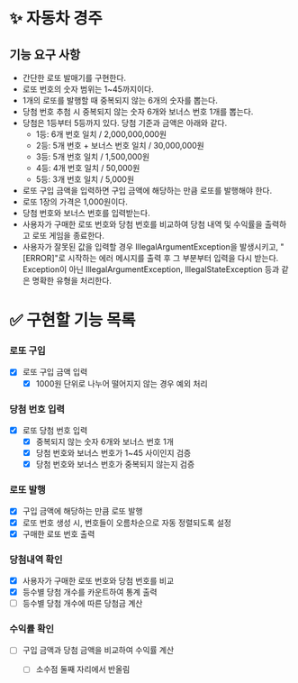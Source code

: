 # ✨ 자동차 경주
## 기능 요구 사항
- 간단한 로또 발매기를 구현한다.
- 로또 번호의 숫자 범위는 1~45까지이다.
- 1개의 로또를 발행할 때 중복되지 않는 6개의 숫자를 뽑는다.
- 당첨 번호 추첨 시 중복되지 않는 숫자 6개와 보너스 번호 1개를 뽑는다.
- 당첨은 1등부터 5등까지 있다. 당첨 기준과 금액은 아래와 같다.
  - 1등: 6개 번호 일치 / 2,000,000,000원
  - 2등: 5개 번호 + 보너스 번호 일치 / 30,000,000원
  - 3등: 5개 번호 일치 / 1,500,000원
  - 4등: 4개 번호 일치 / 50,000원
  - 5등: 3개 번호 일치 / 5,000원
- 로또 구입 금액을 입력하면 구입 금액에 해당하는 만큼 로또를 발행해야 한다.
- 로또 1장의 가격은 1,000원이다.
- 당첨 번호와 보너스 번호를 입력받는다.
- 사용자가 구매한 로또 번호와 당첨 번호를 비교하여 당첨 내역 및 수익률을 출력하고 로또 게임을 종료한다.
- 사용자가 잘못된 값을 입력할 경우 IllegalArgumentException을 발생시키고, "[ERROR]"로 시작하는 에러 메시지를 출력 후 그 부분부터 입력을 다시 받는다.
Exception이 아닌 IllegalArgumentException, IllegalStateException 등과 같은 명확한 유형을 처리한다.
# ✅ 구현할 기능 목록

### 로또 구입
- [x] 로또 구입 금액 입력
  - [x] 1000원 단위로 나누어 떨어지지 않는 경우 예외 처리
### 당첨 번호 입력
- [x] 로또 당첨 번호 입력
  - [x] 중복되지 않는 숫자 6개와 보너스 번호 1개
  - [x] 당첨 번호와 보너스 번호가 1~45 사이인지 검증
  - [x] 당첨 번호와 보너스 번호가 중복되지 않는지 검증
### 로또 발행
- [x] 구입 금액에 해당하는 만큼 로또 발행
- [x] 로또 번호 생성 시, 번호들이 오름차순으로 자동 정렬되도록 설정
- [x] 구매한 로또 번호 출력
### 당첨내역 확인
- [x] 사용자가 구매한 로또 번호와 당첨 번호를 비교
- [x] 등수별 당첨 개수를 카운트하여 통계 출력
- [ ] 등수별 당첨 개수에 따른 당첨금 계산
### 수익률 확인
- [ ] 구입 금액과 당첨 금액을 비교하여 수익률 계산
  - [ ] 소수점 둘째 자리에서 반올림


